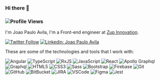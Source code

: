 ### Hi there 👋

### ![Profile Views](http://estruyf-github.azurewebsites.net/api/VisitorHit?user=joaopavila&repo=joaopavila&countColorcountColor)

I'm Joao Paulo Avila, I'm a Front-end engineer at [Zup Innovation](https://www.zup.com.br/).

[![Twitter Follow](https://img.shields.io/twitter/follow/joaopaulo_avila?style=social)](https://twitter.com/joaopaulo_avila)
[![Linkedin: Joao Paulo Avila](https://img.shields.io/badge/-Linkedin-blue?style=flat-square&logo=Linkedin&logoColor=white&link=https://www.linkedin.com/in/joao-paulo-avila-a6173871/)](https://www.linkedin.com/in/joao-paulo-avila-a6173871/)

These are some of the technologies and tools that I work with:

![Angular](https://img.shields.io/badge/-Angular-DD0031?style=for-the-badge&logo=angular)
![TypeScript](https://img.shields.io/badge/-TypeScript-007ACC?style=for-the-badge&logo=typescript)
![RxJS](https://img.shields.io/badge/rxjs-%23B7178C.svg?style=for-the-badge&logo=reactivex&logoColor=white)
![JavaScript](https://img.shields.io/badge/-JavaScript-black?style=for-the-badge&logo=javascript)
![React](https://img.shields.io/badge/-react-black?style=for-the-badge&logo=react)
![Apollo Graphql](https://img.shields.io/badge/-ApolloGraphQL-311C87?style=for-the-badge&logo=apollo-graphql")
![Graphql](https://img.shields.io/badge/-GraphQL-E10098?style=for-the-badge&logo=graphql")
![HTML5](https://img.shields.io/badge/-HTML5-E34F26?style=for-the-badge&logo=html5&logoColor=white)
![CSS3](https://img.shields.io/badge/-CSS3-1572B6?style=for-the-badge&logo=css3)
![Sass](https://img.shields.io/badge/-Sass-CC6699?style=for-the-badge&logo=sass&logoColor=white)
![Bootstrap](https://img.shields.io/badge/-Bootstrap-563D7C?style=for-the-badge&logo=bootstrap)
![Firebase](https://img.shields.io/badge/Firebase-FFCA28?style=for-the-badge&logo=firebase&logoColor=white)
![Git](https://img.shields.io/badge/-Git-black?style=for-the-badge&logo=git)
![GitHub](https://img.shields.io/badge/-GitHub-181717?style=for-the-badge&logo=github)
![BitBucket](https://img.shields.io/badge/-BitBucket-darkblue?style=for-the-badge&logo=bitbucket)
![JIRA](https://img.shields.io/badge/-JIRA-0052CC?style=for-the-badge&logo=jira)
![VSCode](https://img.shields.io/badge/-VSCode-007ACC?style=for-the-badge&logo=visual-studio-code&logoColor=white)
![Figma](https://img.shields.io/badge/-Figma-black?style=for-the-badge&logo=figma)
![Jest](https://img.shields.io/badge/-jest-green?style=for-the-badge&logo=jest)

